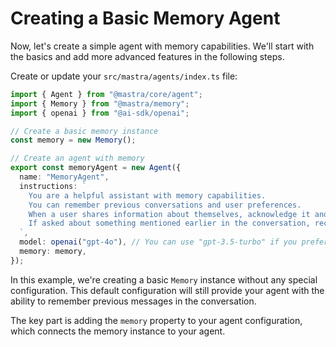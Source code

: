 # Creating a Basic Memory Agent

Now, let's create a simple agent with memory capabilities. We'll start with the basics and add more advanced features in the following steps.

Create or update your `src/mastra/agents/index.ts` file:

```typescript
import { Agent } from "@mastra/core/agent";
import { Memory } from "@mastra/memory";
import { openai } from "@ai-sdk/openai";

// Create a basic memory instance
const memory = new Memory();

// Create an agent with memory
export const memoryAgent = new Agent({
  name: "MemoryAgent",
  instructions: `
    You are a helpful assistant with memory capabilities.
    You can remember previous conversations and user preferences.
    When a user shares information about themselves, acknowledge it and remember it for future reference.
    If asked about something mentioned earlier in the conversation, recall it accurately.
  `,
  model: openai("gpt-4o"), // You can use "gpt-3.5-turbo" if you prefer
  memory: memory,
});
```

In this example, we're creating a basic `Memory` instance without any special configuration. This default configuration will still provide your agent with the ability to remember previous messages in the conversation.

The key part is adding the `memory` property to your agent configuration, which connects the memory instance to your agent.
